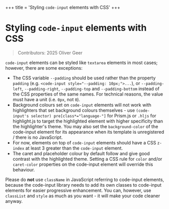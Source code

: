 +++
title = 'Styling `code-input` elements with CSS'
+++

# Styling `code-input` elements with CSS

> Contributors: 2025 Oliver Geer

`code-input` elements can be styled like `textarea` elements in most cases; however, there are some exceptions:
* The CSS variable `--padding` should be used rather than the property `padding` (e.g. `<code-input style="--padding: 10px;">...`), or `--padding-left`, `--padding-right`, `--padding-top` and `--padding-bottom` instead of the CSS properties of the same names. For technical reasons, the value must have a unit (i.e. `0px`, not `0`).
* Background colours set on `code-input` elements will not work with highlighters that set background colours themselves - use `(code-input's selector) pre[class*="language-"]` for Prism.js or `.hljs` for highlight.js to target the highlighted element with higher specificity than the highlighter's theme. You may also set the `background-color` of the code-input element for its appearance when its template is unregistered / there is no JavaScript.
* For now, elements on top of `code-input` elements should have a CSS `z-index` at least 3 greater than the `code-input` element.
* The caret and placeholder colour by default follow and give good contrast with the highlighted theme. Setting a CSS rule for `color` and/or `caret-color` properties on the code-input element will override this behaviour.

Please do **not** use `className` in JavaScript referring to code-input elements, because the code-input library needs to add its own classes to code-input elements for easier progressive enhancement. You can, however, use `classList` and `style` as much as you want - it will make your code cleaner anyway.
